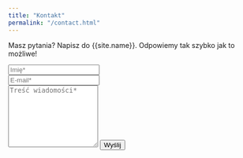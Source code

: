 ```yaml
---
title: "Kontakt"
permalink: "/contact.html"
---
```


<form action="https://formspree.io/f/mjvpoloj" method="POST">    
<p class="mb-4">Masz pytania? Napisz do {{site.name}}. Odpowiemy tak szybko jak to możliwe!</p>
<div class="form-group row">
<div class="col-md-6">
<input class="form-control" type="text" name="name" placeholder="Imię*" required>
</div>
<div class="col-md-6">
<input class="form-control" type="email" name="_replyto" placeholder="E-mail*" required>
</div>
</div>
<textarea rows="8" class="form-control mb-3" name="message" placeholder="Treść wiadomości*" required></textarea>    
<input class="btn btn-success" type="submit" value="Wyślij">
</form>
